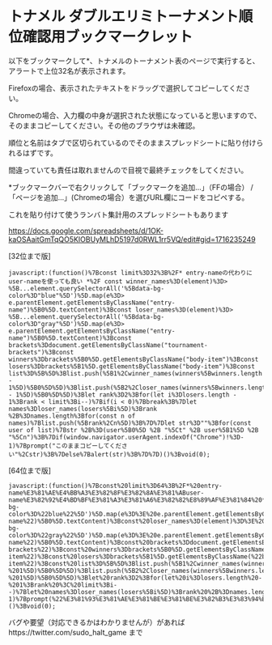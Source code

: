 # トナメル ダブルエリミトーナメント順位確認用ブックマークレット

以下をブックマークして*、トナメルのトーナメント表のページで実行すると、アラートで上位32名が表示されます。

Firefoxの場合、表示されたテキストをドラッグで選択してコピーしてください。

Chromeの場合、入力欄の中身が選択された状態になっていると思いますので、そのままコピーしてください。その他のブラウザは未確認。

順位と名前はタブで区切られているのでそのままスプレッドシートに貼り付けられるはずです。

間違っていても責任は取れませんので目視で最終チェックをしてください。

*ブックマークバーで右クリックして「ブックマークを追加...」（FFの場合） / 「ページを追加...」(Chromeの場合）を選びURL欄にコードをコピペする。

これを貼り付けて使うランバト集計用のスプレッドシートもあります

https://docs.google.com/spreadsheets/d/1OK-kaOSAaitGmTqQO5KIOBUyMLhD5197d0RWL1rr5VQ/edit#gid=1716235249

[32位まで版]
~~~
javascript:(function()%7Bconst limit%3D32%3B%2F* entry-nameの代わりにuser-nameを使っても良い *%2F const winner_names%3D(element)%3D> %5B...element.querySelectorAll('%5Bdata-bg-color%3D"blue"%5D')%5D.map(e%3D> e.parentElement.getElementsByClassName("entry-name")%5B0%5D.textContent)%3Bconst loser_names%3D(element)%3D> %5B...element.querySelectorAll('%5Bdata-bg-color%3D"gray"%5D')%5D.map(e%3D> e.parentElement.getElementsByClassName("entry-name")%5B0%5D.textContent)%3Bconst brackets%3Ddocument.getElementsByClassName("tournament-brackets")%3Bconst winners%3Dbrackets%5B0%5D.getElementsByClassName("body-item")%3Bconst losers%3Dbrackets%5B1%5D.getElementsByClassName("body-item")%3Bconst list%3D%5B%5D%3Blist.push(%5B1%2Cwinner_names(winners%5Bwinners.length - 1%5D)%5B0%5D%5D)%3Blist.push(%5B2%2Closer_names(winners%5Bwinners.length - 1%5D)%5B0%5D%5D)%3Blet rank%3D2%3Bfor(let i%3Dlosers.length - 1%3Brank < limit%3Bi--)%7Bif(i < 0)%7Bbreak%3B%7Dlet names%3Dloser_names(losers%5Bi%5D)%3Brank %2B%3Dnames.length%3Bfor(const n of names)%7Blist.push(%5Brank%2Cn%5D)%3B%7D%7Dlet str%3D""%3Bfor(const user of list)%7Bstr %2B%3D(user%5B0%5D %2B "%5Ct" %2B user%5B1%5D %2B "%5Cn")%3B%7Dif(window.navigator.userAgent.indexOf("Chrome")!%3D-1)%7Bprompt("このままコピーしてください"%2Cstr)%3B%7Delse%7Balert(str)%3B%7D%7D)()%3Bvoid(0);
~~~

[64位まで版]
~~~
javascript:(function()%7Bconst%20limit%3D64%3B%2F*%20entry-name%E3%81%AE%E4%BB%A3%E3%82%8F%E3%82%8A%E3%81%ABuser-name%E3%82%92%E4%BD%BF%E3%81%A3%E3%81%A6%E3%82%82%E8%89%AF%E3%81%84%20*%2F%20const%20winner_names%3D(element)%3D%3E%20%5B...element.querySelectorAll('%5Bdata-bg-color%3D%22blue%22%5D')%5D.map(e%3D%3E%20e.parentElement.getElementsByClassName(%22entry-name%22)%5B0%5D.textContent)%3Bconst%20loser_names%3D(element)%3D%3E%20%5B...element.querySelectorAll('%5Bdata-bg-color%3D%22gray%22%5D')%5D.map(e%3D%3E%20e.parentElement.getElementsByClassName(%22entry-name%22)%5B0%5D.textContent)%3Bconst%20brackets%3Ddocument.getElementsByClassName(%22tournament-brackets%22)%3Bconst%20winners%3Dbrackets%5B0%5D.getElementsByClassName(%22body-item%22)%3Bconst%20losers%3Dbrackets%5B1%5D.getElementsByClassName(%22body-item%22)%3Bconst%20list%3D%5B%5D%3Blist.push(%5B1%2Cwinner_names(winners%5Bwinners.length%20-%201%5D)%5B0%5D%5D)%3Blist.push(%5B2%2Closer_names(winners%5Bwinners.length%20-%201%5D)%5B0%5D%5D)%3Blet%20rank%3D2%3Bfor(let%20i%3Dlosers.length%20-%201%3Brank%20%3C%20limit%3Bi--)%7Blet%20names%3Dloser_names(losers%5Bi%5D)%3Brank%20%2B%3Dnames.length%3Bfor(const%20n%20of%20names)%7Blist.push(%5Brank%2Cn%5D)%3B%7D%7Dlet%20str%3D%22%22%3Bfor(const%20user%20of%20list)%7Bstr%20%2B%3D(user%5B0%5D%20%2B%20%22%5Ct%22%20%2B%20user%5B1%5D%20%2B%20%22%5Cn%22)%3B%7Dif(window.navigator.userAgent.indexOf(%22Chrome%22)!%3D-1)%7Bprompt(%22%E3%81%93%E3%81%AE%E3%81%BE%E3%81%BE%E3%82%B3%E3%83%94%E3%83%BC%E3%81%97%E3%81%A6%E3%81%8F%E3%81%A0%E3%81%95%E3%81%84%22%2Cstr)%3B%7Delse%7Balert(str)%3B%7D%7D)()%3Bvoid(0);
~~~

バグや要望（対応できるかはわかりませんが）があればhttps://twitter.com/sudo_halt_game まで
